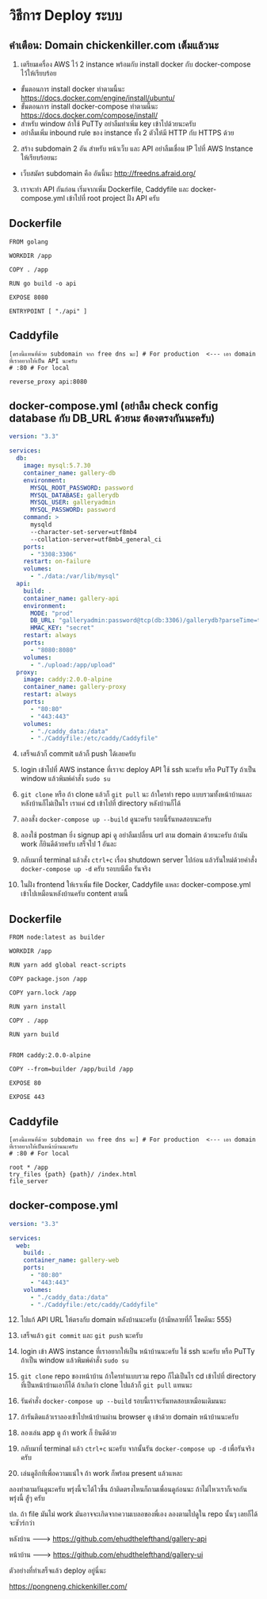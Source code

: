 # วิธีการ Deploy ระบบ

## คำเตือน: Domain chickenkiller.com เต็มแล้วนะ

1. เตรียมเครื่อง AWS ไว้ 2 instance พร้อมกับ install docker กับ docker-compose ไว้ให้เรียบร้อย
  - ขั้นตอนการ install docker ทำตามนี้นะ https://docs.docker.com/engine/install/ubuntu/
  - ขั้นตอนการ install docker-compose ทำตามนี้นะ https://docs.docker.com/compose/install/
  - สำหรับ window ถ้าใช้ PuTTy อย่าลืมทำเพิ่ม key เข้าไปด้วยนะครับ
  - อย่าลืมเพิ่ม inbound rule ของ instance ทั้ง 2 ตัวให้มี HTTP กับ HTTPS ด้วย
 
2. สร้าง subdomain 2 อัน สำหรับ หน้าเว็บ และ API อย่าลืมเชื่อม IP ไปที่ AWS Instance ให้เรียบร้อยนะ
  - เว็บสมัคร subdomain คือ อันนี้นะ http://freedns.afraid.org/

3. เราจะทำ API กันก่อน เริ่มจากเพิ่ม Dockerfile, Caddyfile และ docker-compose.yml เข้าไปที่ root project ฝั่ง API ครับ

## Dockerfile
```ssh
FROM golang

WORKDIR /app

COPY . /app

RUN go build -o api

EXPOSE 8080

ENTRYPOINT [ "./api" ]
```

## Caddyfile
```ssh
[ตรงนี้แทนที่ด้วย subdomain จาก free dns นะ] # For production  <--- เอา domain ที่เราอยากให้เป็น API นะครับ
# :80 # For local

reverse_proxy api:8080
```

## docker-compose.yml (อย่าลืม check config database กับ DB_URL ด้วยนะ ต้องตรงกันนะครับ)
```yml
version: "3.3"

services:
  db:
    image: mysql:5.7.30
    container_name: gallery-db
    environment: 
      MYSQL_ROOT_PASSWORD: password
      MYSQL_DATABASE: gallerydb
      MYSQL_USER: galleryadmin
      MYSQL_PASSWORD: password
    command: >
      mysqld
      --character-set-server=utf8mb4
      --collation-server=utf8mb4_general_ci
    ports:
      - "3308:3306"
    restart: on-failure
    volumes: 
      - "./data:/var/lib/mysql"
  api:
    build: .
    container_name: gallery-api
    environment:
      MODE: "prod"
      DB_URL: "galleryadmin:password@tcp(db:3306)/gallerydb?parseTime=true"
      HMAC_KEY: "secret"
    restart: always
    ports:
      - "8080:8080"
    volumes:
      - "./upload:/app/upload"
  proxy:
    image: caddy:2.0.0-alpine
    container_name: gallery-proxy
    restart: always
    ports:
      - "80:80"
      - "443:443"
    volumes:
      - "./caddy_data:/data"
      - "./Caddyfile:/etc/caddy/Caddyfile"
```

4. เสร็จแล้วก็ commit แล้วก็ push ได้เลยครับ

5. login เข้าไปที่ AWS instance ที่เราจะ deploy API ใช้ ssh นะครับ หรือ PuTTy ถ้าเป็น window แล้วพิมพ์คำสั่ง `sudo su`

6. `git clone` หรือ ถ้า clone แล้วก็ `git pull` นะ ถ้าใครทำ repo แบบรวมทั้งหน้าบ้านและหลังบ้านก็ไม่เป็นไร เราแค่ cd เข้าไปที่ directory หลังบ้านก็ได้

7. ลองสั่ง `docker-compose up --build` ดูนะครับ รอบนี้รันทดสอบนะครับ

8. ลองใช้ postman ยิ่ง signup api ดู อย่าลืมเปลี่ยน url ตาม domain ด้วยนะครับ ถ้ามัน work ก็ยินดีด้วยครับ เสร็จไป 1 อันละ

10. กลับมาที่ terminal แล้วสั่ง `ctrl+c` เรื่อง shutdown server ไปก่อน แล้วรันใหม่ด้วยคำสั่ง `docker-compose up -d` ครับ รอบบนีคือ รันจริง

11. ในฝั่ง frontend ให้เราเพิ่ม file Docker, Caddyfile แหละ docker-compose.yml เข้าไปเหมือนหลังบ้านครับ content ตามนี้

## Dockerfile
```ssh
FROM node:latest as builder

WORKDIR /app

RUN yarn add global react-scripts

COPY package.json /app

COPY yarn.lock /app

RUN yarn install

COPY . /app

RUN yarn build


FROM caddy:2.0.0-alpine

COPY --from=builder /app/build /app

EXPOSE 80

EXPOSE 443

```

## Caddyfile
```ssh
[ตรงนี้แทนที่ด้วย subdomain จาก free dns นะ] # For production  <--- เอา domain ที่เราอยากให้เป็นหน้าบ้านนะครับ
# :80 # For local

root * /app
try_files {path} {path}/ /index.html
file_server

```

## docker-compose.yml
```yml
version: "3.3"

services:
  web:
    build: .
    container_name: gallery-web
    ports:
      - "80:80"
      - "443:443"
    volumes:
      - "./caddy_data:/data"
      - "./Caddyfile:/etc/caddy/Caddyfile"
```

12. ไปแก้ API URL ให้ตรงกับ domain หลังบ้านนะครับ (ถ้ามีหลายที่ก็ โชคดีนะ 555)

13. เสร็จแล้ว `git commit` และ `git push` นะครับ

14. login เข้า AWS instance ที่เราอยากให้เป็น หน้าบ้านนะครับ ใช้ ssh นะครับ หรือ PuTTy ถ้าเป็น window แล้วพิมพ์คำสั่ง `sudo su`

15. `git clone` repo ของหน้าบ้าน ถ้าใครทำแบบรวม repo ก็ไม่เป็นไร cd เข้าไปที่ directory ที่เป็นหน้าบ้านเอาก็ได้ ถ้าเกิดว่า clone ไปแล้วก็ `git pull` แทนนะ

16. รันคำสั่ง `docker-compose up --build` รอบนี้เราจะรันทดสอบเหมือนเดิมนนะ

17. ถ้ารันติดแล้วเราลองเข้าไปหน้าบ้านผ่าน browser ดู เข้าด้วย domain หน้าบ้านนะครับ

18. ลองเล่น app ดู ถ้า work ก็ ยินดีด้วย

19. กลับมาที่ terminal แล้ว `ctrl+c` นะครับ จากนั้นรัน `docker-compose up -d` เพื่อรันจริงครับ

20. เล่นดูอีกทีเพื่อความแน่ใจ ถ้า work ก็พร้อม present แล้วแหละ

ลองทำตามกันดูนะครับ พรุ่งนี้จะได้ไวขึ้น ถ้าติดตรงไหนก็ถามเพื่อนดูก่อนนะ ถ้าไม่ไหวเราก็เจอกัน พรุ่งนี้ สู้่ๆ ครับ

ปล. ถ้า file มันไม่ work มันอาจจะเกิดจากความเบลอของพี่เอง ลองตามไปดูใน repo นั้นๆ เลยก็ได้ จะชัวร์กว่า


หลังบ้าน ---> https://github.com/ehudthelefthand/gallery-api

หน้าบ้าน ---> https://github.com/ehudthelefthand/gallery-ui

ตัวอย่างที่ทำเสร็จแล้ว deploy อยู่นี่นะ

https://pongneng.chickenkiller.com/
